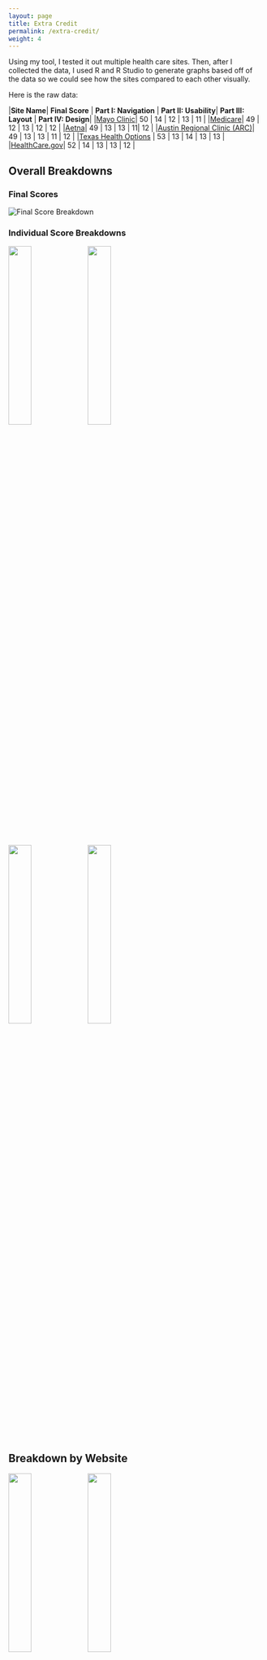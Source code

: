 ```yaml
---
layout: page
title: Extra Credit
permalink: /extra-credit/
weight: 4
---
```


Using my tool, I tested it out multiple health care sites. Then, after I collected the data, I used R and R Studio to generate graphs based off of the data so we could see how the sites compared to each other visually.

Here is the raw data:

|**Site Name**| **Final Score** | **Part I: Navigation** | **Part II: Usability**| **Part III: Layout** | **Part IV: Design**|
|[Mayo Clinic](https://www.mayoclinic.org/)| 50 | 14 | 12 | 13 | 11 |
|[Medicare](https://www.medicare.gov/)| 49 | 12 | 13 | 12 | 12 |
|[Aetna](https://www.aetna.com/)| 49 | 13 | 13 | 11| 12 |
|[Austin Regional Clinic (ARC)](https://www.austinregionalclinic.com/)| 49 | 13 | 13 | 11 | 12 |
|[Texas Health Options](http://www.texashealthoptions.com/) | 53 | 13 | 14 | 13 | 13 |
|[HealthCare.gov](https://www.healthcare.gov/)| 52 | 14 | 13 | 13 | 12 |

## Overall Breakdowns

### Final Scores 

![Final Score Breakdown](/accessibility-tool/assets/graphs/FinalScores.png)

<!-- Credits to this website for helping with the layout: https://owlcation.com/stem/how-to-align-images-side-by-side-->

### Individual Score Breakdowns

<img src="accessibility-tool/assets/graphs/Navigation.png" style="float: left; width: 30%; margin-right: 1%; margin-bottom: 0.5em;">
<img src="accessibility-tool/assets/graphs/Usability.png" style="float: left; width: 30%; margin-right: 1%; margin-bottom: 0.5em;">
<p style="clear: both;">

<img src="accessibility-tool/assets/graphs/Layout.png" style="float: left; width: 30%; margin-right: 1%; margin-bottom: 0.5em;">
<img src="accessibility-tool/assets/graphs/Design.png" style="float: left; width: 30%; margin-right: 1%; margin-bottom: 0.5em;">
<p style="clear: both;">

## Breakdown by Website

<img src="accessibility-tool/assets/graphs/MayoClinic.png" style="float: left; width: 30%; margin-right: 1%; margin-bottom: 0.5em;">
<img src="accessibility-tool/assets/graphs/ARC.png" style="float: left; width: 30%; margin-right: 1%; margin-bottom: 0.5em;">
<p style="clear: both;">

<img src="accessibility-tool/assets/graphs/Aetna.png" style="float: left; width: 30%; margin-right: 1%; margin-bottom: 0.5em;">
<img src="accessibility-tool/assets/graphs/Medicare.png" style="float: left; width: 30%; margin-right: 1%; margin-bottom: 0.5em;">
<p style="clear: both;">

<img src="accessibility-tool/assets/graphs/THO.png" style="float: left; width: 30%; margin-right: 1%; margin-bottom: 0.5em;">
<img src="accessibility-tool/assets/graphs/HCG.png" style="float: left; width: 30%; margin-right: 1%; margin-bottom: 0.5em;">
<p style="clear: both;">